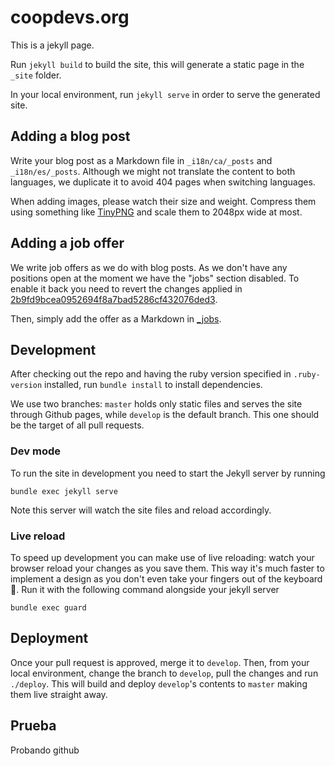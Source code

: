 # coopdevs.org

This is a jekyll page. 

Run `jekyll build` to build the site, this will generate a static page in the `_site` folder.

In your local environment, run `jekyll serve` in order to serve the generated site.

## Adding a blog post

Write your blog post as a Markdown file in `_i18n/ca/_posts` and `_i18n/es/_posts`. Although we might not translate the content to both languages, we duplicate it to avoid 404 pages when switching languages.

When adding images, please watch their size and weight. Compress them using something like [TinyPNG](https://tinypng.com/) and scale them to 2048px wide at most.

## Adding a job offer

We write job offers as we do with blog posts. As we don't have any positions open at the moment we have the "jobs" section disabled. To enable it back you need to revert the changes applied in [2b9fd9bcea0952694f8a7bad5286cf432076ded3](https://github.com/coopdevs/coopdevs.github.io/pull/45/commits/2b9fd9bcea0952694f8a7bad5286cf432076ded3).

Then, simply add the offer as a Markdown in [_jobs](https://github.com/coopdevs/coopdevs.github.io/tree/master/_jobs).

## Development

After checking out the repo and having the ruby version specified in `.ruby-version` installed, run `bundle install` to install dependencies.

We use two branches: `master` holds only static files and serves the site through Github pages, while `develop` is the default branch. This one should be the target of all pull requests.

### Dev mode

To run the site in development you need to start the Jekyll server by running

```
bundle exec jekyll serve
```

Note this server will watch the site files and reload accordingly.

### Live reload

To speed up development you can make use of live reloading: watch your browser reload your changes as you save them. This way it's much faster to implement a design as you don't even take your fingers out of the keyboard :tada:. Run it with the following command alongside your jekyll server

```
bundle exec guard
```

## Deployment

Once your pull request is approved, merge it to `develop`. Then, from your local environment, change the branch to `develop`, pull the changes and run `./deploy`. This will build and deploy `develop`'s contents to `master` making them live straight away.

## Prueba

Probando github
